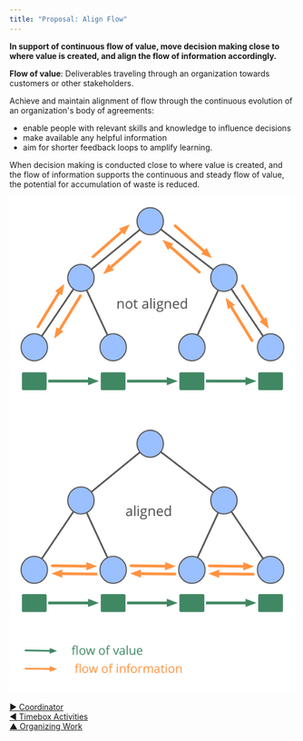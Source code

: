 ```yaml
---
title: "Proposal: Align Flow"
---
```



**In support of continuous flow of value, move decision making close to where value is created, and align the flow of information accordingly.**

**Flow of value**: Deliverables traveling through an organization towards customers or other stakeholders.

Achieve and maintain alignment of flow through the continuous evolution of an organization's body of agreements:

* enable people with relevant skills and knowledge to influence decisions
* make available any helpful information
* aim for shorter feedback loops to amplify learning.

When decision making is conducted close to where value is created, and the flow of information supports the continuous and steady flow of value, the potential for accumulation of waste is reduced.


![inline,fit](img/workflow-and-value/align-flow.png)


[&#9654; Coordinator](coordinator.html)<br/>[&#9664; Timebox Activities](timebox-activities.html)<br/>[&#9650; Organizing Work](organizing-work.html)


